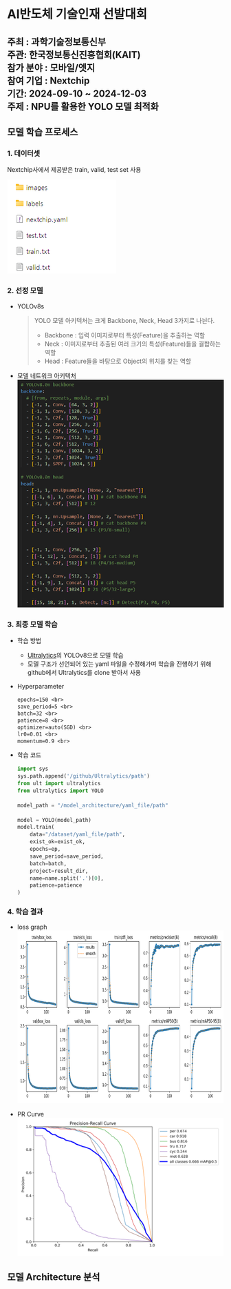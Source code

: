 # AI반도체 기술인재 선발대회
## 주최 : 과학기술정보통신부 <br> 주관: 한국정보통신진흥협회(KAIT) <br> 참가 분야 : 모바일/엣지 <br> 참여 기업 : Nextchip <br> 기간: 2024-09-10 ~ 2024-12-03 <br> 주제 : NPU를 활용한 YOLO 모델 최적화



## 모델 학습 프로세스
### 1. 데이터셋
Nextchip사에서 제공받은 train, valid, test set 사용

<img src="./images/dataset.png" alt="데이터셋 샘플">

### 2. 선정 모델
- YOLOv8s
    > YOLO 모델 아키텍처는 크게 Backbone, Neck, Head 3가지로 나뉜다.
    > - Backbone : 입력 이미지로부터 특성(Feature)을 추출하는 역할
    > - Neck : 이미지로부터 추출된 여러 크기의 특성(Feature)들을 결합하는 역할
    > - Head : Feature들을 바탕으로 Object의 위치를 찾는 역할

- 모델 네트워크 아키텍처
    <img src="./images/model_network.png" alt="데이터셋 샘플">

### 3. 최종 모델 학습
- 학습 방법
    - [Ultralytics](https://github.com/ultralytics/ultralytics)의 YOLOv8으로 모델 학습 <br>
    - 모델 구조가 선언되어 있는 yaml 파일을 수정해가며 학습을 진행하기 위해 github에서 Ultralytics를 clone 받아서 사용 <br>

- Hyperparameter
    ```
    epochs=150 <br>
    save_period=5 <br>
    batch=32 <br>
    patience=8 <br>
    optimizer=auto(SGD) <br>
    lr0=0.01 <br>
    momentum=0.9 <br>
    ```

- 학습 코드
    ```python
    import sys
    sys.path.append('/github/Ultralytics/path')
    from ult import ultralytics
    from ultralytics import YOLO

    model_path = "/model_architecture/yaml_file/path"
    
    model = YOLO(model_path)
    model.train(
        data="/dataset/yaml_file/path",
        exist_ok=exist_ok,
        epochs=ep,
        save_period=save_period,
        batch=batch,
        project=result_dir,
        name=name.split('.')[0],
        patience=patience
    )
    ```

### 4. 학습 결과
- loss graph
    <img src="./images/results.png" height="400">

- PR Curve
    <img src="./images/PR_curve.png">


## 모델 Architecture 분석
